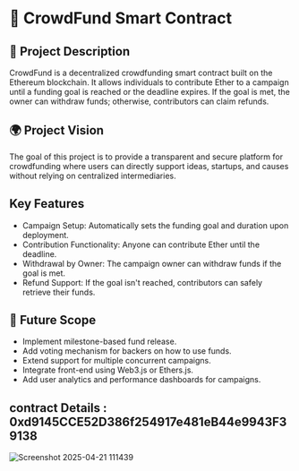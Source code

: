 # 🚀 CrowdFund Smart Contract

## 📄 Project Description
CrowdFund is a decentralized crowdfunding smart contract built on the Ethereum blockchain. It allows individuals to contribute Ether to a campaign until a funding goal is reached or the deadline expires. If the goal is met, the owner can withdraw funds; otherwise, contributors can claim refunds.

## 🌍 Project Vision
The goal of this project is to provide a transparent and secure platform for crowdfunding where users can directly support ideas, startups, and causes without relying on centralized intermediaries.

## Key Features
- Campaign Setup: Automatically sets the funding goal and duration upon deployment.
- Contribution Functionality: Anyone can contribute Ether until the deadline.
- Withdrawal by Owner: The campaign owner can withdraw funds if the goal is met.
- Refund Support: If the goal isn't reached, contributors can safely retrieve their funds.

## 🌱 Future Scope
- Implement milestone-based fund release.
- Add voting mechanism for backers on how to use funds.
- Extend support for multiple concurrent campaigns.
- Integrate front-end using Web3.js or Ethers.js.
- Add user analytics and performance dashboards for campaigns.

## contract Details : 0xd9145CCE52D386f254917e481eB44e9943F39138
![Screenshot 2025-04-21 111439](https://github.com/user-attachments/assets/34f282e5-f1a7-466f-a212-018fe3f0dfac)


